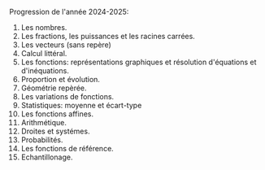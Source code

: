 Progression de l'année 2024-2025:
1. Les nombres.
2. Les fractions, les puissances et les racines carrées.
3. Les vecteurs (sans repère)
4. Calcul littéral.
5. Les fonctions: représentations graphiques et résolution d'équations et d'inéquations.
6. Proportion et évolution.
7. Géométrie repèrée.
8. Les variations de fonctions.
9. Statistiques: moyenne et écart-type
10. Les fonctions affines.
11. Arithmétique.
12. Droites et systémes.
13. Probabilités.
14. Les fonctions de référence.
15. Echantillonage. 
